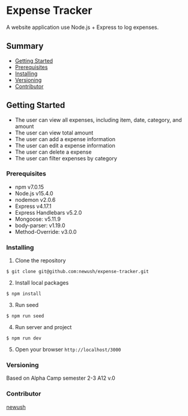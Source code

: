 # Expense Tracker

A website application use Node.js + Express to log expenses.

## Summary

  - [Getting Started](#getting-started)
  - [Prerequisites](#prerequisites)
  - [Installing](#installing)
  - [Versioning](#versioning)
  - [Contributor](#contributor)

## Getting Started

- The user can view all expenses, including item, date, category, and amount
- The user can view total amount
- The user can add a expense information
- The user can edit a expense information
- The user can delete a expense
- The user can filter expenses by category

### Prerequisites

- npm v7.0.15
- Node.js v15.4.0
- nodemon v2.0.6
- Express v4.17.1
- Express Handlebars v5.2.0
- Mongoose: v5.11.9
- body-parser: v1.19.0
- Method-Override: v3.0.0

### Installing
1. Clone the repository
```
$ git clone git@github.com:newush/expense-tracker.git
```
2. Install local packages
```
$ npm install
```
3. Run seed
```
$ npm run seed
```
4. Run server and project
```
$ npm run dev
```
5. Open your browser `http://localhost/3000`

### Versioning
Based on Alpha Camp semester 2-3 A12
v.0

### Contributor

 [newush](https://github.com/newush) 
 
